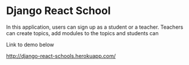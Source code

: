 # Django React School

In this application, users can sign up as a student or a teacher.
Teachers can create topics, add modules to the topics and students can

Link to demo below

http://django-react-schools.herokuapp.com/
